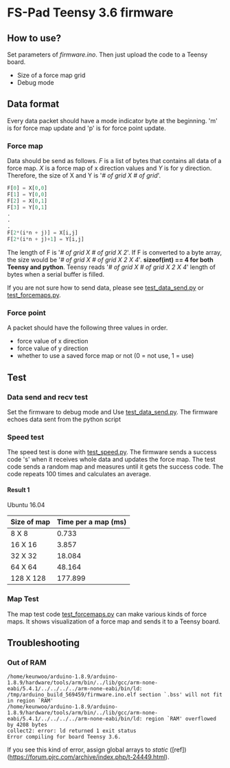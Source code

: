 # FS-Pad Teensy 3.6 firmware

## How to use?
Set parameters of *firmware.ino*. Then just upload the code to a Teensy board.
- Size of a force map grid
- Debug mode

## Data format
Every data packet should have a mode indicator byte at the beginning. 'm' is for force map update and 'p' is for force point update.

### Force map
Data should be send as follows. *F* is a list of bytes that contains all data of a force map. *X* is a force map of x direction values and *Y* is for y direction.
Therefore, the size of X and Y is '*# of grid X # of grid*'.
```python
F[0] = X[0,0]
F[1] = Y[0,0]
F[2] = X[0,1]
F[3] = Y[0,1]
.
.
.
F[2*(i*n + j)] = X[i,j]
F[2*(i*n + j)+1] = Y[i,j]
```
The length of F is '*# of grid X # of grid X 2*'. If F is converted to a byte array, the size would be '*# of grid X # of grid X 2 X 4*'. **sizeof(int) == 4 for both Teensy and python**. Teensy reads '*# of grid X # of grid X 2 X 4*' length of bytes when a serial buffer is filled.

If you are not sure how to send data, please see [test_data_send.py](test_data_send.py) or [test_forcemaps.py](test_forcemaps.py).

### Force point
A packet should have the following three values in order.
- force value of x direction
- force value of y direction
- whether to use a saved force map or not (0 = not use, 1 = use)

## Test
### Data send and recv test
Set the firmware to debug mode and Use [test_data_send.py](test_data_send.py). The firmware echoes data sent from the python script

### Speed test
The speed test is done with [test_speed.py](test_speed.py). The firmware sends a success code 's' when it receives whole data and updates the force map. The test code sends a random map and measures until it gets the success code. The code repeats 100 times and calculates an average.

#### Result 1
Ubuntu 16.04

| Size of map   | Time per a map (ms) |
| ------------- | -------------             |
| 8 X 8     | 0.733  |
| 16 X 16   | 3.857 |
| 32 X 32   | 18.084 |
| 64 X 64   | 48.164 |
| 128 X 128   | 177.899 |

### Map Test
The map test code [test_forcemaps.py](test_forcemaps.py) can make various kinds of force maps. It shows visualization of a force map and sends it to a Teensy board.

## Troubleshooting
### Out of RAM
```shell
/home/keunwoo/arduino-1.8.9/arduino-1.8.9/hardware/tools/arm/bin/../lib/gcc/arm-none-eabi/5.4.1/../../../../arm-none-eabi/bin/ld: /tmp/arduino_build_569459/firmware.ino.elf section `.bss' will not fit in region `RAM'
/home/keunwoo/arduino-1.8.9/arduino-1.8.9/hardware/tools/arm/bin/../lib/gcc/arm-none-eabi/5.4.1/../../../../arm-none-eabi/bin/ld: region `RAM' overflowed by 4208 bytes
collect2: error: ld returned 1 exit status
Error compiling for board Teensy 3.6.
```
If you see this kind of error, assign global arrays to *static* ([ref])(https://forum.pjrc.com/archive/index.php/t-24449.html).
